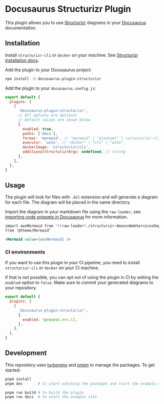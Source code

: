 # Docusaurus Structurizr Plugin

This plugin allows you to use [Structurizr](https://structurizr.com/) diagrams in your
[Docusaurus](https://docusaurus.io/) documentation.

## Installation

Install `structurizr-cli` or `docker` on your machine. See
[Structurizr installation docs](https://docs.structurizr.com/cli/installation).

Add the plugin to your Docusaurus project:

```bash
npm install -D docusaurus-plugin-structurizr
```

Add the plugin to your `docusaurus.config.js`:

```js title="docusaurus.config.js"
export default {
  plugins: [
    [
      'docusaurus-plugin-structurizr',
      // All options are optional
      // Default values are shown below
      {
        enabled: true,
        paths: ['docs'],
        format: 'mermaid', // "mermaid" | "plantuml" | <structurizr-cli format: https://docs.structurizr.com/cli/export>
        executor: 'auto', // "docker" | "cli" | "auto",
        dockerImage: 'structurizr/cli',
        additionalStructurizrArgs: undefined, // string
      },
    ],
  ],
}
```

## Usage

The plugin will look for files with `.dsl` extension and will generate a diagram for each file. The
diagram will be placed in the same directory.

Import the diagram in your markdown file using the `raw-loader`, see
[importing code snippets in Docusaurus](https://docusaurus.io/docs/markdown-features/react#importing-code-snippets)
for more information.

```md
import awsMermaid from '!!raw-loader!./structurizr-AmazonWebServicesDeployment.mmd' import Mermaid
from '@theme/Mermaid'

<Mermaid value={awsMermaid} />
```

### CI environments

If you want to use this plugin in your CI pipeline, you need to install `structurizr-cli` or
`docker` on your CI machine.

If that is not possible, you can opt out of using the plugin in CI by setting the `enabled` option
to `false`. Make sure to commit your generated diagrams to your repository.

```js title="docusaurus.config.js"
export default {
  plugins: [
    [
      'docusaurus-plugin-structurizr',
      {
        enabled: !process.env.CI,
      },
    ],
  ],
}
```

## Development

This repository uses [turborepo](https://turbo.build/) and [pnpm](https://pnpm.io/) to manage the
packages. To get started:

```bash
pnpm install
pnpm dev       # to start watching the packages and start the example site

pnpm run build # to build the plugin
pnpm run docs  # to start the example site
```
